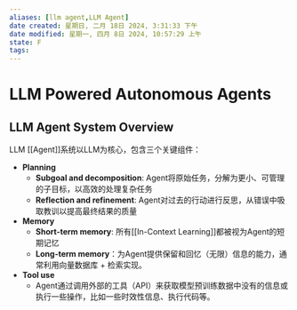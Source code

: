 ```yaml
---
aliases: [llm agent,LLM Agent]
date created: 星期日, 二月 18日 2024, 3:31:33 下午
date modified: 星期一, 四月 8日 2024, 10:57:29 上午
state: F
tags: 
---
```


# LLM Powered Autonomous Agents

## LLM Agent System Overview

LLM [[Agent]]系统以LLM为核心，包含三个关键组件：
- **Planning**
	- **Subgoal and decomposition**: Agent将原始任务，分解为更小、可管理的子目标，以高效的处理复杂任务
	- **Reflection and refinement**: Agent对过去的行动进行反思，从错误中吸取教训以提高最终结果的质量
- **Memory**
	- **Short-term memory**: 所有[[In-Context Learning]]都被视为Agent的短期记忆
	- **Long-term memory**：为Agent提供保留和回忆（无限）信息的能力，通常利用向量数据库 + 检索实现。
- **Tool use**
	- Agent通过调用外部的工具（API）来获取模型预训练数据中没有的信息或执行一些操作，比如一些时效性信息、执行代码等。

